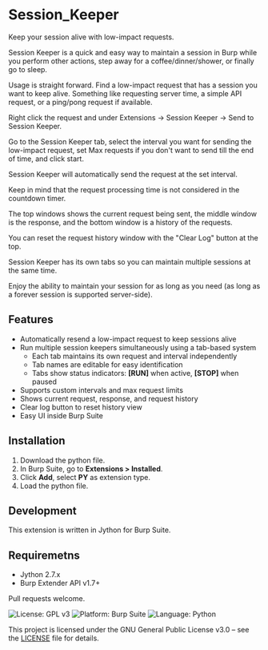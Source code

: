 # Session_Keeper
Keep your session alive with low-impact requests.

Session Keeper is a quick and easy way to maintain a session in Burp while you perform other actions, step away for a coffee/dinner/shower, or finally go to sleep.

Usage is straight forward. Find a low-impact request that has a session you want to keep alive. Something like requesting server time, a simple API request, or a ping/pong request if available. 

Right click the request and under Extensions -> Session Keeper -> Send to Session Keeper.

Go to the Session Keeper tab, select the interval you want for sending the low-impact request, set Max requests if you don't want to send till the end of time, and click start. 

Session Keeper will automatically send the request at the set interval.

Keep in mind that the request processing time is not considered in the countdown timer. 

The top windows shows the current request being sent, the middle window is the response, and the bottom window is a history of the requests.

You can reset the request history window with the "Clear Log" button at the top. 

Session Keeper has its own tabs so you can maintain multiple sessions at the same time.

Enjoy the ability to maintain your session for as long as you need (as long as a forever session is supported server-side).


## Features

- Automatically resend a low-impact request to keep sessions alive
- Run multiple session keepers simultaneously using a tab-based system
  - Each tab maintains its own request and interval independently
  - Tab names are editable for easy identification
  - Tabs show status indicators: **[RUN]** when active, **[STOP]** when paused
- Supports custom intervals and max request limits
- Shows current request, response, and request history
- Clear log button to reset history view
- Easy UI inside Burp Suite

## Installation

1. Download the python file.
2. In Burp Suite, go to **Extensions > Installed**.
3. Click **Add**, select **PY** as extension type.
4. Load the python file.

## Development
This extension is written in Jython for Burp Suite.

## Requiremetns
- Jython 2.7.x
- Burp Extender API v1.7+

Pull requests welcome.

![License: GPL v3](https://img.shields.io/badge/License-GPLv3-blue.svg)
![Platform: Burp Suite](https://img.shields.io/badge/Burp%20Suite-Extension-orange)
![Language: Python](https://img.shields.io/badge/Language-Python%202.7-blue)

This project is licensed under the GNU General Public License v3.0 – see the [LICENSE](LICENSE) file for details.
